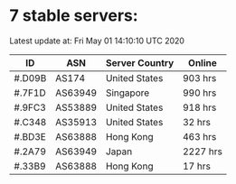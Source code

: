 # 7 stable servers:

Latest update at: Fri May 01 14:10:10 UTC 2020

| ID | ASN | Server Country | Online |
| -- | --- | -------------- | ------ |
| #.D09B | AS174 | United States | 903 hrs |
| #.7F1D | AS63949 | Singapore | 990 hrs |
| #.9FC3 | AS53889 | United States | 918 hrs |
| #.C348 | AS35913 | United States | 32 hrs |
| #.BD3E | AS63888 | Hong Kong | 463 hrs |
| #.2A79 | AS63949 | Japan | 2227 hrs |
| #.33B9 | AS63888 | Hong Kong | 17 hrs |


